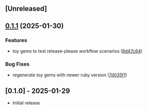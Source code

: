 ## [Unreleased]

## [0.1.1](https://github.com/mattr-/deliberate-practice/compare/toy1-v0.1.0...toy1/v0.1.1) (2025-01-30)


### Features

* toy gems to test release-please workflow scenarios ([8d47c84](https://github.com/mattr-/deliberate-practice/commit/8d47c84754020bb00dade39a5e9cfdbf0fced004))


### Bug Fixes

* regenerate toy gems with newer ruby version ([7d035f1](https://github.com/mattr-/deliberate-practice/commit/7d035f160ffb0075f74bc42a26ef212f1e6dfcb0))

## [0.1.0] - 2025-01-29

- Initial release
